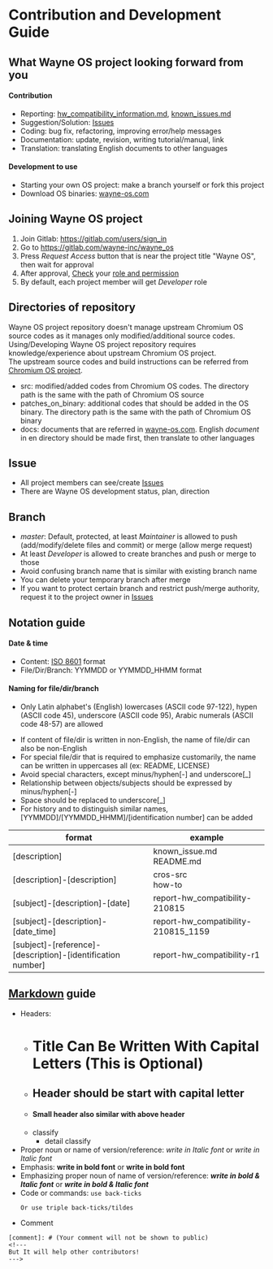 # Contribution and Development Guide

## What Wayne OS project looking forward from you
#### Contribution
- Reporting: [hw_compatibility_information.md](https://github.com/wayne-incorporated/wayne-os/blob/main/docs/en/release/hw_compatibility_information.md), [known_issues.md](https://github.com/wayne-incorporated/wayne-os/blob/main/docs/en/release/known_issues.md)
- Suggestion/Solution: [Issues](https://gitlab.com/wayne-inc/wayne_os/-/issues)
- Coding: bug fix, refactoring, improving error/help messages
- Documentation: update, revision, writing tutorial/manual, link
- Translation: translating English documents to other languages
#### Development to use
- Starting your own OS project: make a branch yourself or fork this project
- Download OS binaries: [wayne-os.com](https://wayne-os.com)

## Joining Wayne OS project
1) Join Gitlab: https://gitlab.com/users/sign_in
2) Go to https://gitlab.com/wayne-inc/wayne_os
3) Press _Request Access_ button that is near the project title "Wayne OS", then wait for approval
4) After approval, [Check](https://gitlab.com/wayne-inc/wayne_os/-/project_members) your [role and permission](https://docs.gitlab.com/ee/user/permissions.html)
5) By default, each project member will get *Developer* role

## Directories of repository
Wayne OS project repository doesn't manage upstream Chromium OS source codes as it manages only modified/additional source codes.
<br>Using/Developing Wayne OS project repository requires knowledge/experience about upstream Chromium OS project.
<br>The upstream source codes and build instructions can be referred from [Chromium OS project](http://dev.chromium.org/chromium-os).
- src: modified/added codes from Chromium OS codes. The directory path is the same with the path of Chromium OS source
- patches_on_binary: additional codes that should be added in the OS binary. The directory path is the same with the path of Chromium OS binary
- docs: documents that are referred in [wayne-os.com](https://wayne-os.com). English _document_ in en directory should be made first, then translate to other languages

## Issue
- All project members can see/create [Issues](https://gitlab.com/wayne-inc/wayne_os/-/issues)
- There are Wayne OS development status, plan, direction

## Branch
- *master*: Default, protected, at least *Maintainer* is allowed to push (add/modify/delete files and commit) or merge (allow merge request)
- At least *Developer* is allowed to create branches and push or merge to those
- Avoid confusing branch name that is similar with existing branch name
- You can delete your temporary branch after merge
- If you want to protect certain branch and restrict push/merge authority, request it to the project owner in [Issues](https://gitlab.com/wayne-inc/wayne_os/-/issues)

## Notation guide
#### Date & time
- Content: [ISO 8601](https://en.wikipedia.org/wiki/ISO_8601) format
- File/Dir/Branch: YYMMDD or YYMMDD_HHMM format

#### Naming for file/dir/branch
- Only Latin alphabet's (English) lowercases (ASCII code 97-122), hypen (ASCII code 45), underscore (ASCII code 95), Arabic numerals (ASCII code 48-57) are allowed
<!--- 
Most of files in Chromium OS project are written in lowercases, except the files which are from external project.
If we allow uppercases, sometimes it's confuse (ex: docs? Docs? DOCS?).
--->
- If content of file/dir is written in non-English, the name of file/dir can also be non-English
- For special file/dir that is required to emphasize customarily, the name can be written in uppercases all (ex: README, LICENSE)
- Avoid special characters, except minus/hyphen[-] and underscore[_]
- Relationship between objects/subjects should be expressed by minus/hyphen[-]
- Space should be replaced to underscore[_]
- For history and to distinguish similar names, [YYMMDD]/[YYMMDD_HHMM]/[identification number] can be added

|format|example|
| --- | --- |
|[description]|known_issue.md<br>README.md|
|[description]-[description]|cros-src<br>how-to|
|[subject]-[description]-[date]|report-hw_compatibility-210815|
|[subject]-[description]-[date_time]|report-hw_compatibility-210815_1159|
|[subject]-[reference]-[description]-[identification number]|report-hw_compatibility-r1|

## [Markdown](https://en.wikipedia.org/wiki/Markdown) guide
- Headers:
    - # Title Can Be Written With Capital Letters (This is Optional)
    - ## Header should be start with capital letter
    - #### Small header also similar with above header
    - classify
        - detail classify
- Proper noun or name of version/reference: *write in Italic font* or _write in Italic font_
- Emphasis: **write in bold font** or __write in bold font__
- Emphasizing proper noun of name of version/reference: ***write in bold & Italic font*** or ___write in bold & Italic font___
- Code or commands: `use back-ticks`
    ```
    Or use triple back-ticks/tildes
    ```
- Comment
```
[comment]: # (Your comment will not be shown to public)
<!--- 
But It will help other contributors!
--->
```
